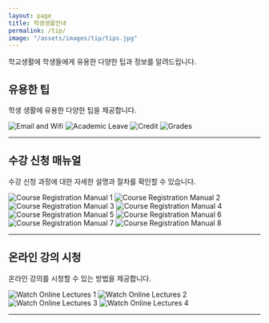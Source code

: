 ```yaml
---
layout: page
title: 학생생활안내
permalink: /tip/
image: "/assets/images/tip/tips.jpg"
---
```


학교생활에 학생들에게 유용한 다양한 팁과 정보를 알려드립니다.

## 유용한 팁
학생 생활에 유용한 다양한 팁을 제공합니다.

<div class="gallery-box">
  <div class="gallery">
    <img src="/assets/images/tip/Tips/1.email_wifi.png" loading="lazy" alt="Email and Wifi">
    <img src="/assets/images/tip/Tips/2.academic_leave.png" loading="lazy" alt="Academic Leave">
    <img src="/assets/images/tip/Tips/3.credit.png" loading="lazy" alt="Credit">
    <img src="/assets/images/tip/Tips/4.grades.png" loading="lazy" alt="Grades">
  </div>
</div>

---

## 수강 신청 매뉴얼
수강 신청 과정에 대한 자세한 설명과 절차를 확인할 수 있습니다.

<div class="gallery-box">
  <div class="gallery">
    <img src="/assets/images/tip/Course_Registration_Manual/1.Course_Registration_Manual.jpg" loading="lazy" alt="Course Registration Manual 1">
    <img src="/assets/images/tip/Course_Registration_Manual/2.Course_Registration_Manual.jpg" loading="lazy" alt="Course Registration Manual 2">
    <img src="/assets/images/tip/Course_Registration_Manual/3.Course_Registration_Manual.jpg" loading="lazy" alt="Course Registration Manual 3">
    <img src="/assets/images/tip/Course_Registration_Manual/4.Course_Registration_Manual.jpg" loading="lazy" alt="Course Registration Manual 4">
    <img src="/assets/images/tip/Course_Registration_Manual/5.Course_Registration_Manual.jpg" loading="lazy" alt="Course Registration Manual 5">
    <img src="/assets/images/tip/Course_Registration_Manual/6.Course_Registration_Manual.jpg" loading="lazy" alt="Course Registration Manual 6">
    <img src="/assets/images/tip/Course_Registration_Manual/7.Course_Registration_Manual.jpg" loading="lazy" alt="Course Registration Manual 7">
    <img src="/assets/images/tip/Course_Registration_Manual/8.Course_Registration_Manual.jpg" loading="lazy" alt="Course Registration Manual 8">
  </div>
</div>

---

## 온라인 강의 시청
온라인 강의를 시청할 수 있는 방법을 제공합니다.

<div class="gallery-box">
  <div class="gallery">
    <img src="/assets/images/tip/Watch_Online_Lectures/1.Watch_Online_Lectures.png" loading="lazy" alt="Watch Online Lectures 1">
    <img src="/assets/images/tip/Watch_Online_Lectures/2.Watch_Online_Lectures.png" loading="lazy" alt="Watch Online Lectures 2">
    <img src="/assets/images/tip/Watch_Online_Lectures/3.Watch_Online_Lectures.png" loading="lazy" alt="Watch Online Lectures 3">
    <img src="/assets/images/tip/Watch_Online_Lectures/4.Watch_Online_Lectures.png" loading="lazy" alt="Watch Online Lectures 4">
  </div>
</div>

---
